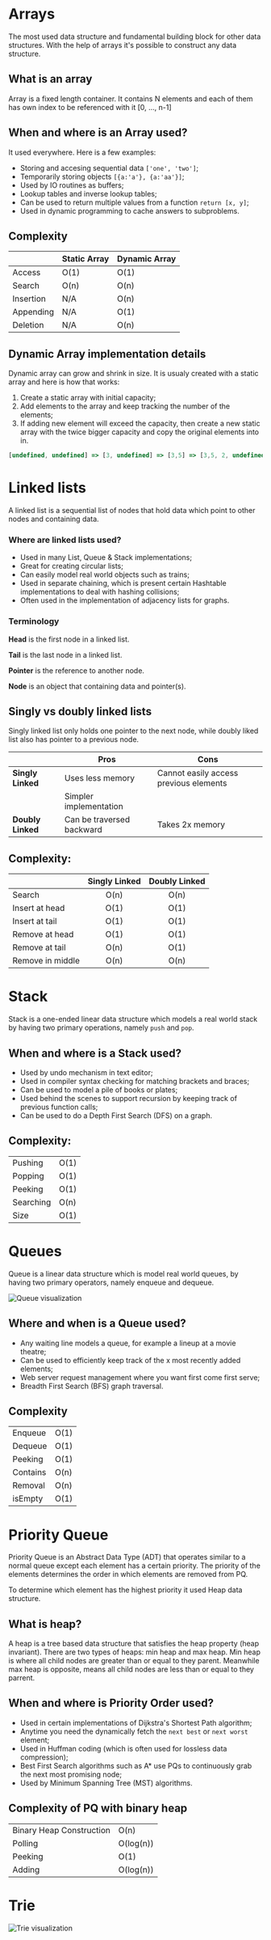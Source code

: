 # Arrays

The most used data structure and fundamental building block for other data structures. With the help of arrays it's possible to construct any data structure.

## What is an array

Array is a fixed length container. It contains N elements and each of them has own index to be referenced with it [0, ..., n-1]

## When and where is an Array used?

It used everywhere. Here is a few examples:

- Storing and accesing sequential data `['one', 'two']`;
- Temporarily storing objects `[{a:'a'}, {a:'aa'}]`;
- Used by IO routines as buffers;
- Lookup tables and inverse lookup tables;
- Can be used to return multiple values from a function `return [x, y]`;
- Used in dynamic programming to cache answers to subproblems.

## Complexity

|           | Static Array | Dynamic Array |
| --------- | ------------ | ------------- |
| Access    | O(1)         | O(1)          |
| Search    | O(n)         | O(n)          |
| Insertion | N/A          | O(n)          |
| Appending | N/A          | O(1)          |
| Deletion  | N/A          | O(n)          |

## Dynamic Array implementation details

Dynamic array can grow and shrink in size. It is usualy created with a static array and here is how that works:

1. Create a static array with initial capacity;
2. Add elements to the array and keep tracking the number of the elements;
3. If adding new element will exceed the capacity, then create a new static array with the twice bigger capacity and copy the original elements into in.

```js
[undefined, undefined] => [3, undefined] => [3,5] => [3,5, 2, undefined] => [3,5,2,9] => [3,5,2,9, 5, undefined, undefined, undefined]
```

# Linked lists

A linked list is a sequential list of nodes that hold data which point to other nodes and containing data.

### Where are linked lists used?

- Used in many List, Queue & Stack implementations;
- Great for creating circular lists;
- Can easily model real world objects such as trains;
- Used in separate chaining, which is present certain Hashtable implementations to deal with hashing collisions;
- Often used in the implementation of adjacency lists for graphs.

### Terminology

**Head** is the first node in a linked list.

**Tail** is the last node in a linked list.

**Pointer** is the reference to another node.

**Node** is an object that containing data and pointer(s).

## Singly vs doubly linked lists

Singly linked list only holds one pointer to the next node, while doubly liked list also has pointer to a previous node.

|                   | Pros                      | Cons                                   |
| ----------------- | ------------------------- | -------------------------------------- |
| **Singly Linked** | Uses less memory          | Cannot easily access previous elements |
|                   | Simpler implementation    |                                        |
| **Doubly Linked** | Can be traversed backward | Takes 2x memory                        |

## Complexity:

|                  | Singly Linked | Doubly Linked |
| ---------------- | :-----------: | :-----------: |
| Search           |     O(n)      |     O(n)      |
| Insert at head   |     O(1)      |     O(1)      |
| Insert at tail   |     O(1)      |     O(1)      |
| Remove at head   |     O(1)      |     O(1)      |
| Remove at tail   |     O(n)      |     O(1)      |
| Remove in middle |     O(n)      |     O(n)      |

# Stack

Stack is a one-ended linear data structure which models a real world stack by having two primary operations, namely `push` and `pop`.

## When and where is a Stack used?

- Used by undo mechanism in text editor;
- Used in compiler syntax checking for matching brackets and braces;
- Can be used to model a pile of books or plates;
- Used behind the scenes to support recursion by keeping track of previous function calls;
- Can be used to do a Depth First Search (DFS) on a graph.

## Complexity:

|           |      |
| --------- | ---- |
| Pushing   | O(1) |
| Popping   | O(1) |
| Peeking   | O(1) |
| Searching | O(n) |
| Size      | O(1) |

# Queues

Queue is a linear data structure which is model real world queues, by having two primary operators, namely enqueue and dequeue.

![Queue visualization](https://drive.google.com/uc?id=1Pak8aXMDkEI9679i7smAcUJz7A3LQlqD)

## Where and when is a Queue used?

- Any waiting line models a queue, for example a lineup at a movie theatre;
- Can be used to efficiently keep track of the x most recently added elements;
- Web server request management where you want first come first serve;
- Breadth First Search (BFS) graph traversal.

## Complexity

|          |      |
| -------- | ---- |
| Enqueue  | O(1) |
| Dequeue  | O(1) |
| Peeking  | O(1) |
| Contains | O(n) |
| Removal  | O(n) |
| isEmpty  | O(1) |

# Priority Queue

Priority Queue is an Abstract Data Type (ADT) that operates similar to a normal queue except each element has a certain priority. The priority of the elements determines the order in which elements are removed from PQ.

To determine which element has the highest priority it used Heap data structure.

## What is heap?

A heap is a tree based data structure that satisfies the heap property (heap invariant). There are two types of heaps: min heap and max heap. Min heap is where all child nodes are greater than or equal to they parent. Meanwhile max heap is opposite, means all child nodes are less than or equal to they parrent.

## When and where is Priority Order used?

- Used in certain implementations of Dijkstra's Shortest Path algorithm;
- Anytime you need the dynamically fetch the `next best` or `next worst` element;
- Used in Huffman coding (which is often used for lossless data compression);
- Best First Search algorithms such as A\* use PQs to continuously grab the next most promising node;
- Used by Minimum Spanning Tree (MST) algorithms.

## Complexity of PQ with binary heap

|                          |           |
| ------------------------ | --------- |
| Binary Heap Construction | O(n)      |
| Polling                  | O(log(n)) |
| Peeking                  | O(1)      |
| Adding                   | O(log(n)) |

# Trie

![Trie visualization](https://drive.google.com/uc?id=1vV-zfXs_oDIZk5C2srqaRci_v3qNGe5y)
